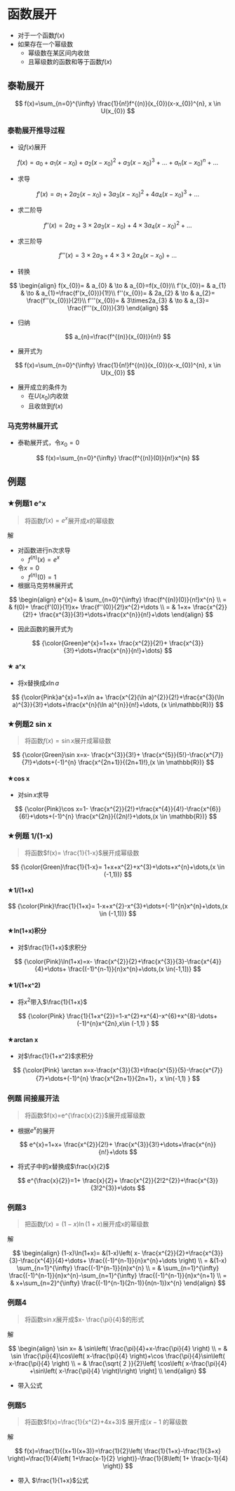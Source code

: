 # 函数展开

- 对于一个函数$f(x)$
- 如果存在一个幂级数
  - 幂级数在某区间内收敛
  - 且幂级数的函数和等于函数$f(x)$

## 泰勒展开

$$
f(x)=\sum_{n=0}^{\infty} \frac{1}{n!}f^{(n)}(x_{0})(x-x_{0})^{n}, x \in U(x_{0})
$$

### 泰勒展开推导过程

- 设$f(x)$展开

$$
f(x)=a_{0}+a_{1}(x-x_{0})+a_{2}(x-x_{0})^{2}+a_{3}(x-x_{0})^{3}+\dots+a_{n}(x-x_{0})^{n}+\dots
$$

- 求导

$$
f'(x)=a_{1}+2a_{2}(x-x_{0})+3a_{3}(x-x_{0})^{2}+4a_{4}(x-x_{0})^{3}+\dots
$$

- 求二阶导

$$
f''(x)=2a_{2}+3\times2a_{3}(x-x_{0})+4\times3a_{4}(x-x_{0})^{2}+\dots
$$

- 求三阶导

$$
f'''(x)=3\times2a_{3}+4\times3\times2a_{4}(x-x_{0})+\dots
$$

- 转换

$$
\begin{align}
f(x_{0})= & a_{0}  & \to  & a_{0}=f(x_{0})\\
f'(x_{0})= & a_{1}  & \to  & a_{1}=\frac{f'(x_{0})}{1!}\\
f''(x_{0})= & 2a_{2} &  \to &  a_{2}= \frac{f''(x_{0})}{2!}\\
f'''(x_{0})= & 3\times2a_{3} & \to &  a_{3}=  \frac{f'''(x_{0})}{3!}
\end{align}
$$

- 归纳

$$
a_{n}=\frac{f^{(n)}(x_{0})}{n!}
$$

- 展开式为

$$
f(x)=\sum_{n=0}^{\infty} \frac{1}{n!}f^{(n)}(x_{0})(x-x_{0})^{n}, x \in U(x_{0})
$$

- 展开成立的条件为
  - 在$U(x_{0})$内收敛
  - 且收敛到$f(x)$

### 马克劳林展开式

- 泰勒展开式，令$x_{0}=0$

$$
f(x)=\sum_{n=0}^{\infty} \frac{f^{(n)}(0)}{n!}x^{n}
$$

## 例题

### ★例题1 e^x

> 将函数$f(x)=e^x$展开成$x$的幂级数

解

- 对函数进行n次求导
  - $f^{(n)}(x)=e^{x}$
- 令$x=0$
  - $f^{(n)}(0)=1$
- 根据马克劳林展开式

$$
\begin{align}
e^{x}= & \sum_{n=0}^{\infty} \frac{f^{(n)}(0)}{n!}x^{n} \\
= & f(0)+ \frac{f'(0)}{1!}x+ \frac{f''(0)}{2!}x^{2}+\dots \\
= & 1+x+ \frac{x^{2}}{2!}+ \frac{x^{3}}{3!}+\dots+\frac{x^{n}}{n!}+\dots
\end{align}
$$

- 因此函数的展开式为

$$
{\color{Green}e^{x}=1+x+ \frac{x^{2}}{2!}+ \frac{x^{3}}{3!}+\dots+\frac{x^{n}}{n!}+\dots}
$$

#### ★ a^x

- 将x替换成$x \ln a$

$$
{\color{Pink}a^{x}=1+x\ln a+ \frac{x^{2}(\ln a)^{2}}{2!}+\frac{x^{3}(\ln a)^{3}}{3!}+\dots+\frac{x^{n}(\ln a)^{n}}{n!}+\dots, (x \in\mathbb{R})}
$$

### ★例题2 sin x

> 将函数$f(x)=\sin x$展开成幂级数

$$
{\color{Green}\sin x=x- \frac{x^{3}}{3!}+ \frac{x^{5}}{5!}-\frac{x^{7}}{7!}+\dots+(-1)^{n} \frac{x^{2n+1}}{(2n+1)!},(x \in \mathbb{R})}
$$

#### ★cos x

- 对$\sin x$求导

$$
{\color{Pink}\cos x=1- \frac{x^{2}}{2!}+\frac{x^{4}}{4!}-\frac{x^{6}}{6!}+\dots+(-1)^{n} \frac{x^{2n}}{(2n)!}+\dots,(x \in \mathbb{R})}
$$

### ★例题 1/(1-x)

> 将函数$f(x)= \frac{1}{1-x}$展开成幂级数
  
$$
{\color{Green}\frac{1}{1-x}= 1+x+x^{2}+x^{3}+\dots+x^{n}+\dots,(x \in (-1,1))}
$$

#### ★1/(1+x)

$$
{\color{Pink}\frac{1}{1+x}= 1-x+x^{2}-x^{3}+\dots+(-1)^{n}x^{n}+\dots,(x \in (-1,1))}
$$

#### ★ln(1+x)积分

- 对$\frac{1}{1+x}$求积分

$$
{\color{Pink}\ln(1+x)=x- \frac{x^{2}}{2}+\frac{x^{3}}{3}-\frac{x^{4}}{4}+\dots+ \frac{(-1)^{n-1}}{n}x^{n}+\dots,(x \in(-1,1])}
$$

#### ★1/(1+x^2)

- 将$x^{2}$带入$\frac{1}{1+x}$

$$
{\color{Pink}
\frac{1}{1+x^{2}}=1-x^{2}+x^{4}-x^{6}+x^{8}-\dots+(-1)^{n}x^{2n},x\in (-1,1)
}
$$

#### ★arctan x

- 对$\frac{1}{1+x^2}$求积分

$$
{\color{Pink}
\arctan x=x-\frac{x^{3}}{3}+\frac{x^{5}}{5}-\frac{x^{7}}{7}+\dots+(-1)^{n} \frac{x^{2n+1}}{2n+1}，x \in(-1,1)
}
$$

### 例题 间接展开法

> 将函数$f(x)=e^{\frac{x}{2}}$展开成幂级数

- 根据$e^{x}$的展开

$$
e^{x}=1+x+ \frac{x^{2}}{2!}+ \frac{x^{3}}{3!}+\dots+\frac{x^{n}}{n!}+\dots
$$

- 将式子中的$x$替换成$\frac{x}{2}$

$$
e^{\frac{x}{2}}=1+ \frac{x}{2}+ \frac{x^{2}}{2!2^{2}}+\frac{x^{3}}{3!2^{3}}+\dots
$$

### 例题3

> 把函数$f(x)=(1-x)\ln(1+x)$展开成x的幂级数

解

$$
\begin{align}
(1-x)\ln(1+x)= &(1-x)\left(  x- \frac{x^{2}}{2}+\frac{x^{3}}{3}-\frac{x^{4}}{4}+\dots+ \frac{(-1)^{n-1}}{n}x^{n}+\dots \right) \\
= &(1-x) \sum_{n=1}^{\infty} \frac{(-1)^{n-1}}{n}x^{n} \\
= & \sum_{n=1}^{\infty} \frac{(-1)^{n-1}}{n}x^{n}-\sum_{n=1}^{\infty} \frac{(-1)^{n-1}}{n}x^{n+1} \\
= & x+\sum_{n=2}^{\infty} \frac{(-1)^{n-1}(2n-1)}{n(n-1)}x^{n}
\end{align}
$$

### 例题4

> 将函数$\sin x$展开成$x- \frac{\pi}{4}$的形式

解

$$
\begin{align}
\sin x=  & \sin\left( \frac{\pi}{4}+x-\frac{\pi}{4} \right) \\
= & \sin \frac{\pi}{4}\cos\left( x-\frac{\pi}{4} \right)+\cos \frac{\pi}{4}\sin\left( x-\frac{\pi}{4} \right) \\
=  & \frac{\sqrt{ 2 }}{2}\left[ \cos\left( x-\frac{\pi}{4} +\sin\left( x-\frac{\pi}{4} \right)\right) \right] \\ \end{align}
$$

- 带入公式

### 例题5

> 将函数$f(x)=\frac{1}{x^{2}+4x+3}$ 展开成$(x-1$ 的幂级数

解

$$
f(x)=\frac{1}{(x+1)(x+3)}=\frac{1}{2}\left( \frac{1}{1+x}-\frac{1}{3+x} \right)=\frac{1}{4\left( 1+\frac{x-1}{2} \right)}-\frac{1}{8\left( 1+ \frac{x-1}{4} \right)}
$$

- 带入 $\frac{1}{1+x}$公式
